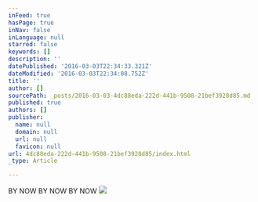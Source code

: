 ```yaml
---
inFeed: true
hasPage: true
inNav: false
inLanguage: null
starred: false
keywords: []
description: ''
datePublished: '2016-03-03T22:34:33.321Z'
dateModified: '2016-03-03T22:34:08.752Z'
title: ''
author: []
sourcePath: _posts/2016-03-03-4dc88eda-222d-441b-9508-21bef3928d85.md
published: true
authors: []
publisher:
  name: null
  domain: null
  url: null
  favicon: null
url: 4dc88eda-222d-441b-9508-21bef3928d85/index.html
_type: Article

---
```

BY NOW BY NOW BY NOW
![](https://the-grid-user-content.s3-us-west-2.amazonaws.com/e3ba099f-2284-4d55-9985-abe9a2916adc.jpg)